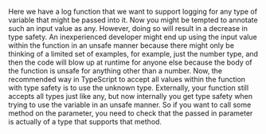 Here we have a log function that we want to support logging for any type of variable that might be passed
into it.
Now you might be tempted to annotate such an input value as any.
However, doing so will result in a decrease in type safety.
An inexperienced developer might end up using the input value within the function in an unsafe manner
because there might only be thinking of a limited set of examples, for example, just the number type,
and then the code will blow up at runtime for anyone else because the body of the function is unsafe
for anything other than a number.
Now, the recommended way in TypeScript to accept all values within the function with type safety is
to use the unknown type.
Externally, your function still accepts all types just like any, but now internally you get type safety
when trying to use the variable in an unsafe manner.
So if you want to call some method on the parameter, you need to check that the passed in parameter
is actually of a type that supports that method.
